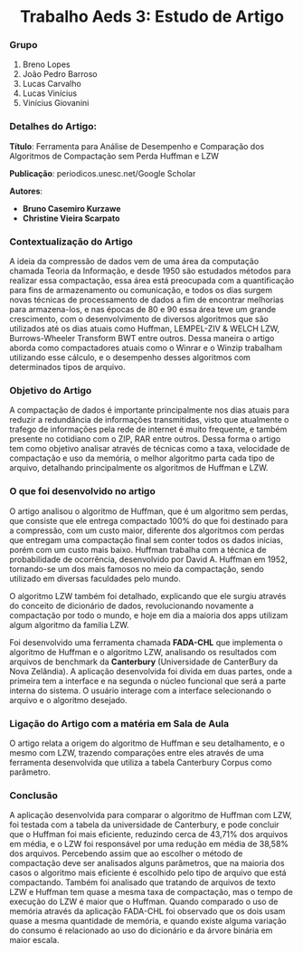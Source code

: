 <h1 align="center"><b> Trabalho Aeds 3: Estudo de Artigo</h1></b>  

### **Grupo**    
1. Breno Lopes    
2. João Pedro Barroso    
3. Lucas Carvalho      
4. Lucas Vinícius    
5. Vinícius Giovanini  
### **Detalhes do Artigo**:
**Título**: Ferramenta para Análise de Desempenho e Comparação dos Algoritmos de Compactação sem Perda Huffman e LZW  

**Publicação**: periodicos.unesc.net/Google Scholar  

**Autores**:
- **Bruno Casemiro Kurzawe**    
- **Christine Vieira Scarpato**   

### Contextualização do Artigo  

A ideia da compressão de dados vem de uma área da computação chamada Teoria da Informação, e desde 1950 são estudados métodos para realizar essa compactação, essa área está preocupada com a quantificação para fins de armazenamento ou comunicação, e todos os dias surgem novas técnicas de processamento de dados a fim de encontrar melhorias para armazena-los, e nas épocas de 80 e 90 essa área teve um grande crescimento, com o desenvolvimento de diversos algoritmos que são utilizados até os dias atuais como Huffman, LEMPEL-ZIV & WELCH LZW, Burrows-Wheeler Transform BWT entre outros. Dessa maneira o artigo aborda como compactadores atuais como o Winrar e o Winzip trabalham utilizando esse cálculo, e o desempenho desses algoritmos com determinados tipos de arquivo.  

### Objetivo do Artigo 

A compactação de dados é importante principalmente nos dias atuais para reduzir a redundância de informações transmitidas, visto que atualmente o trafego de informações pela rede de internet é muito frequente, e também presente no cotidiano com o ZIP, RAR entre outros. Dessa forma o artigo tem como objetivo analisar através de técnicas como a taxa, velocidade de compactação e uso da memória, o melhor algoritmo parta cada tipo de arquivo, detalhando principalmente os algoritmos de Huffman e LZW.  


### O que foi desenvolvido no artigo  

O artigo analisou o algoritmo de Huffman, que é um algoritmo sem perdas, que consiste que ele entrega compactado 100% do que foi destinado para a compressão, com um custo maior, diferente dos algoritmos com perdas que entregam uma compactação final sem conter todos os dados inicias, porém com um custo mais baixo. Huffman trabalha com a técnica de probabilidade de ocorrência, desenvolvido por David A. Huffman em 1952, tornando-se um dos mais famosos no meio da compactação, sendo utilizado em diversas faculdades pelo mundo.  

O algoritmo LZW também foi detalhado, explicando que ele surgiu através do conceito de dicionário de dados, revolucionando novamente a compactação por todo o mundo, e hoje em dia a maioria dos apps utilizam algum algoritmo da familia LZW.  

Foi desenvolvido uma ferramenta chamada **FADA-CHL** que implementa o algoritmo de Huffman e o algoritmo LZW, analisando os resultados com arquivos de benchmark da **Canterbury** (Universidade de CanterBury da Nova Zelândia). A aplicação desenvolvida foi divida em duas partes, onde a primeira tem a interface e na segunda o núcleo funcional que será a parte interna do sistema. O usuário interage com a interface selecionando o arquivo e o algoritmo desejado.  

### Ligação do Artigo com a matéria em Sala de Aula

O artigo relata a origem do algoritmo de Huffman e seu detalhamento, e o mesmo com LZW, trazendo comparações entre eles através de uma ferramenta desenvolvida que utiliza a tabela Canterbury Corpus como parâmetro.

### Conclusão

A aplicação desenvolvida para comparar o algoritmo de Huffman com LZW, foi testada com a tabela da universidade de Canterbury, e pode concluir que o Huffman foi mais eficiente, reduzindo cerca de 43,71% dos arquivos em média, e o LZW foi responsável por uma redução em média de 38,58% dos arquivos. Percebendo assim que ao escolher o método de compactação deve ser analisados alguns parâmetros, que na maioria dos casos o algoritmo mais eficiente é escolhido pelo tipo de arquivo que está compactando. Também foi analisado que tratando de arquivos de texto LZW e Huffman tem quase a mesma taxa de compactação, mas o tempo de execução do LZW é maior que o Huffman. Quando comparado o uso de memória através da aplicação FADA-CHL foi observado que os dois usam quase a mesma quantidade de memória, e quando existe alguma variação do consumo é relacionado ao uso do dicionário e da árvore binária em maior escala.

